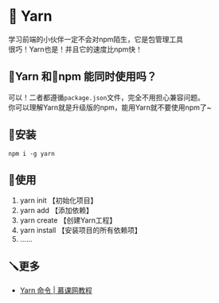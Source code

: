 # 🧶 Yarn

学习前端的小伙伴一定不会对npm陌生，它是包管理工具  
很巧！Yarn也是！并且它的速度比npm快！

## 🧶Yarn 和🎒npm 能同时使用吗？
可以！二者都遵循`package.json`文件，完全不用担心兼容问题。  
你可以理解Yarn就是升级版的npm，能用Yarn就不要使用npm了~

## 🔨安装
```shell
npm i -g yarn
```

## 🔧使用  
1. yarn init 【初始化项目】
2. yarn add  【添加依赖】
3. yarn create 【创建Yarn工程】
4. yarn install 【安装项目的所有依赖项】
5. ......

## 🪛更多
- [Yarn 命令 | 慕课网教程](http://www.imooc.com/wiki/yarnlesson/yarntext.html)